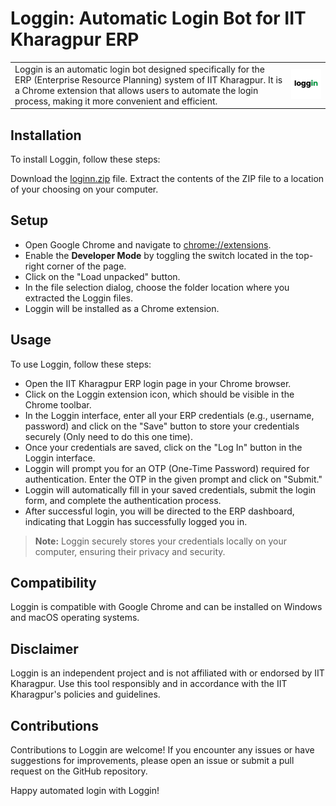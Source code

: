 
# Loggin: Automatic Login Bot for IIT Kharagpur ERP
<table>
  <tr>
    <td>Loggin is an automatic login bot designed specifically for the ERP (Enterprise Resource Planning) system of IIT Kharagpur. It is a Chrome extension that allows users to automate the login process, making it more convenient and efficient.</td>
    <td><img src="assets/loggin.png" alt="loggin-logo" width="200"/></td>
  </tr>
</table>


## Installation
To install Loggin, follow these steps:

Download the [loginn.zip](loggin.zip) file.
Extract the contents of the ZIP file to a location of your choosing on your computer.
## Setup
* Open Google Chrome and navigate to [chrome://extensions](chrome://extensions).
* Enable the **Developer Mode** by toggling the switch located in the top-right corner of the page.
* Click on the "Load unpacked" button.
* In the file selection dialog, choose the folder location where you extracted the Loggin files.
* Loggin will be installed as a Chrome extension.

## Usage
To use Loggin, follow these steps:
* Open the IIT Kharagpur ERP login page in your Chrome browser.
* Click on the Loggin extension icon, which should be visible in the Chrome toolbar.
* In the Loggin interface, enter all your ERP credentials (e.g., username, password) and click on the "Save" button to store your credentials securely (Only need to do this one time).
* Once your credentials are saved, click on the "Log In" button in the Loggin interface.
* Loggin will prompt you for an OTP (One-Time Password) required for authentication. Enter the OTP in the given prompt and click on "Submit."
* Loggin will automatically fill in your saved credentials, submit the login form, and complete the authentication process.
* After successful login, you will be directed to the ERP dashboard, indicating that Loggin has successfully logged you in.
> **Note:**  Loggin securely stores your credentials locally on your computer, ensuring their privacy and security.

## Compatibility
Loggin is compatible with Google Chrome and can be installed on Windows and macOS operating systems.

## Disclaimer
Loggin is an independent project and is not affiliated with or endorsed by IIT Kharagpur. Use this tool responsibly and in accordance with the IIT Kharagpur's policies and guidelines.

## Contributions
Contributions to Loggin are welcome! If you encounter any issues or have suggestions for improvements, please open an issue or submit a pull request on the GitHub repository.

Happy automated login with Loggin!
